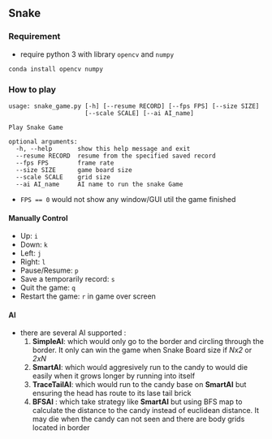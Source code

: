 ## Snake 
### Requirement 
* require python 3 with library ``opencv`` and ``numpy``
```
conda install opencv numpy 
```

### How to play
```
usage: snake_game.py [-h] [--resume RECORD] [--fps FPS] [--size SIZE]
                     [--scale SCALE] [--ai AI_name]

Play Snake Game

optional arguments:
  -h, --help       show this help message and exit
  --resume RECORD  resume from the specified saved record
  --fps FPS        frame rate
  --size SIZE      game board size
  --scale SCALE    grid size
  --ai AI_name     AI name to run the snake Game
```
* ``FPS == 0`` would not show any window/GUI util the game finished

#### Manually Control
* Up: ``i``
* Down: ``k``
* Left: ``j``
* Right: ``l``
* Pause/Resume: ``p``
* Save a temporarily record: ``s`` 
* Quit the game: ``q``
* Restart the game: ``r`` in game over screen

#### AI 
* there are several AI supported :
  1. __SimpleAI__: which would only go to the border and circling through the border. It only can win the game when Snake Board size if _Nx2_ or _2xN_
  2. __SmartAI__: which would aggresively run to the candy to would die easily when it grows longer by running into itself
  3. __TraceTailAI__: which would run to the candy base on __SmartAI__ but ensuring the head has route to its lase tail brick
  4. __BFSAI__ : which take strategy like __SmartAI__ but using BFS map to calculate the distance to the candy instead of euclidean distance. It may die when the candy can not seen and there are body grids located in border